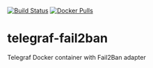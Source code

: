 [![Build Status](https://drone-github.chrz.de/api/badges/StarGate01/telegraf-fail2ban/status.svg)](https://drone-github.chrz.de/StarGate01/telegraf-fail2ban)
[![Docker Pulls](https://img.shields.io/docker/pulls/stargate01/telegraf-fail2ban)](https://hub.docker.com/r/stargate01/telegraf-fail2ban)

# telegraf-fail2ban
Telegraf Docker container with Fail2Ban adapter
